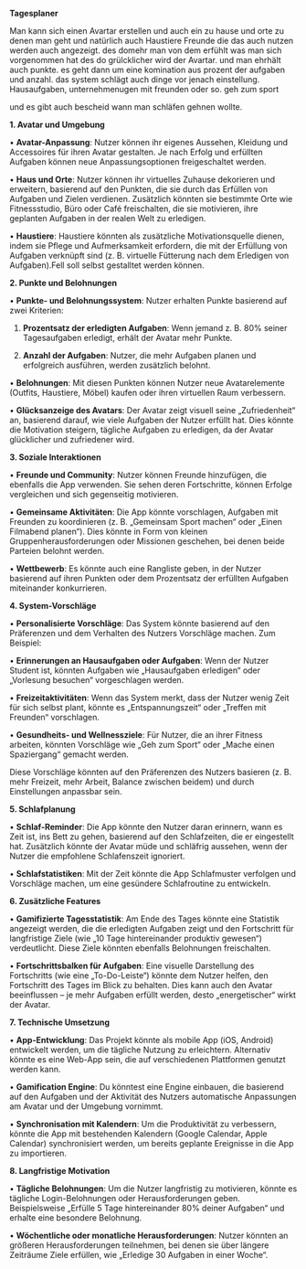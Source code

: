 **Tagesplaner**

Man kann sich einen Avartar erstellen und auch ein zu hause und orte zu denen man geht
und natürlich auch Haustiere
Freunde die das auch nutzen werden auch angezeigt.
des domehr man von dem erfühlt was man sich vorgenommen hat des do grülcklicher wird der Avartar.
und man ehrhält auch punkte.
es geht dann um eine komination aus prozent der aufgaben und anzahl.
das system schlägt auch dinge vor jenach einstellung. Hausaufgaben, unternehmenugen mit freunden oder so. geh zum sport 

und es gibt auch bescheid wann man schläfen gehnen wollte.

**1. Avatar und Umgebung**


• **Avatar-Anpassung**: Nutzer können ihr eigenes Aussehen, Kleidung und Accessoires für ihren Avatar gestalten. Je nach Erfolg und erfüllten Aufgaben können neue Anpassungsoptionen freigeschaltet werden.

• **Haus und Orte**: Nutzer können ihr virtuelles Zuhause dekorieren und erweitern, basierend auf den Punkten, die sie durch das Erfüllen von Aufgaben und Zielen verdienen. Zusätzlich könnten sie bestimmte Orte wie Fitnessstudio, Büro oder Café freischalten, die sie motivieren, ihre geplanten Aufgaben in der realen Welt zu erledigen.

• **Haustiere**: Haustiere könnten als zusätzliche Motivationsquelle dienen, indem sie Pflege und Aufmerksamkeit erfordern, die mit der Erfüllung von Aufgaben verknüpft sind (z. B. virtuelle Fütterung nach dem Erledigen von Aufgaben).Fell soll selbst gestalltet werden können.

  

**2. Punkte und Belohnungen**

  • **Punkte- und Belohnungssystem**: Nutzer erhalten Punkte basierend auf zwei Kriterien:

1. **Prozentsatz der erledigten Aufgaben**: Wenn jemand z. B. 80% seiner Tagesaufgaben erledigt, erhält der Avatar mehr Punkte.

2. **Anzahl der Aufgaben**: Nutzer, die mehr Aufgaben planen und erfolgreich ausführen, werden zusätzlich belohnt.

• **Belohnungen**: Mit diesen Punkten können Nutzer neue Avatarelemente (Outfits, Haustiere, Möbel) kaufen oder ihren virtuellen Raum verbessern.

• **Glücksanzeige des Avatars**: Der Avatar zeigt visuell seine „Zufriedenheit“ an, basierend darauf, wie viele Aufgaben der Nutzer erfüllt hat. Dies könnte die Motivation steigern, tägliche Aufgaben zu erledigen, da der Avatar glücklicher und zufriedener wird.

  

**3. Soziale Interaktionen**

  

• **Freunde und Community**: Nutzer können Freunde hinzufügen, die ebenfalls die App verwenden. Sie sehen deren Fortschritte, können Erfolge vergleichen und sich gegenseitig motivieren.

• **Gemeinsame Aktivitäten**: Die App könnte vorschlagen, Aufgaben mit Freunden zu koordinieren (z. B. „Gemeinsam Sport machen“ oder „Einen Filmabend planen“). Dies könnte in Form von kleinen Gruppenherausforderungen oder Missionen geschehen, bei denen beide Parteien belohnt werden.

• **Wettbewerb**: Es könnte auch eine Rangliste geben, in der Nutzer basierend auf ihren Punkten oder dem Prozentsatz der erfüllten Aufgaben miteinander konkurrieren.

  

**4. System-Vorschläge**

  

• **Personalisierte Vorschläge**: Das System könnte basierend auf den Präferenzen und dem Verhalten des Nutzers Vorschläge machen. Zum Beispiel:

• **Erinnerungen an Hausaufgaben oder Aufgaben**: Wenn der Nutzer Student ist, könnten Aufgaben wie „Hausaufgaben erledigen“ oder „Vorlesung besuchen“ vorgeschlagen werden.

• **Freizeitaktivitäten**: Wenn das System merkt, dass der Nutzer wenig Zeit für sich selbst plant, könnte es „Entspannungszeit“ oder „Treffen mit Freunden“ vorschlagen.

• **Gesundheits- und Wellnessziele**: Für Nutzer, die an ihrer Fitness arbeiten, könnten Vorschläge wie „Geh zum Sport“ oder „Mache einen Spaziergang“ gemacht werden.

  

Diese Vorschläge könnten auf den Präferenzen des Nutzers basieren (z. B. mehr Freizeit, mehr Arbeit, Balance zwischen beidem) und durch Einstellungen anpassbar sein.

  

**5. Schlafplanung**

  

• **Schlaf-Reminder**: Die App könnte den Nutzer daran erinnern, wann es Zeit ist, ins Bett zu gehen, basierend auf den Schlafzeiten, die er eingestellt hat. Zusätzlich könnte der Avatar müde und schläfrig aussehen, wenn der Nutzer die empfohlene Schlafenszeit ignoriert.

• **Schlafstatistiken**: Mit der Zeit könnte die App Schlafmuster verfolgen und Vorschläge machen, um eine gesündere Schlafroutine zu entwickeln.

  

**6. Zusätzliche Features**

  

• **Gamifizierte Tagesstatistik**: Am Ende des Tages könnte eine Statistik angezeigt werden, die die erledigten Aufgaben zeigt und den Fortschritt für langfristige Ziele (wie „10 Tage hintereinander produktiv gewesen“) verdeutlicht. Diese Ziele könnten ebenfalls Belohnungen freischalten.

• **Fortschrittsbalken für Aufgaben**: Eine visuelle Darstellung des Fortschritts (wie eine „To-Do-Leiste“) könnte dem Nutzer helfen, den Fortschritt des Tages im Blick zu behalten. Dies kann auch den Avatar beeinflussen – je mehr Aufgaben erfüllt werden, desto „energetischer“ wirkt der Avatar.

  

**7. Technische Umsetzung**

  

• **App-Entwicklung**: Das Projekt könnte als mobile App (iOS, Android) entwickelt werden, um die tägliche Nutzung zu erleichtern. Alternativ könnte es eine Web-App sein, die auf verschiedenen Plattformen genutzt werden kann.

• **Gamification Engine**: Du könntest eine Engine einbauen, die basierend auf den Aufgaben und der Aktivität des Nutzers automatische Anpassungen am Avatar und der Umgebung vornimmt.

• **Synchronisation mit Kalendern**: Um die Produktivität zu verbessern, könnte die App mit bestehenden Kalendern (Google Calendar, Apple Calendar) synchronisiert werden, um bereits geplante Ereignisse in die App zu importieren.

  

**8. Langfristige Motivation**

  

• **Tägliche Belohnungen**: Um die Nutzer langfristig zu motivieren, könnte es tägliche Login-Belohnungen oder Herausforderungen geben. Beispielsweise „Erfülle 5 Tage hintereinander 80% deiner Aufgaben“ und erhalte eine besondere Belohnung.

• **Wöchentliche oder monatliche Herausforderungen**: Nutzer könnten an größeren Herausforderungen teilnehmen, bei denen sie über längere Zeiträume Ziele erfüllen, wie „Erledige 30 Aufgaben in einer Woche“.